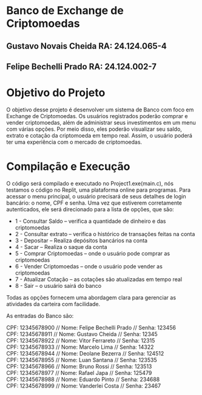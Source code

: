 # Banco de Exchange de Criptomoedas

## Gustavo Novais Cheida RA: 24.124.065-4
## Felipe Bechelli Prado RA: 24.124.002-7

# Objetivo do Projeto
O objetivo desse projeto é desenvolver um sistema de Banco com foco em Exchange de Criptomoedas. Os usuários registrados poderão comprar e vender criptomoedas, além de administrar seus investimentos em um menu com várias opções. Por meio disso, eles poderão visualizar seu saldo, extrato e cotação da criptomoeda em tempo real. Assim, o usuário poderá ter uma experiência com o mercado de criptomoedas. 

# Compilação e Execução
O código será compilado e executado no Project1.exe(main.c), nós testamos o código no Replit, uma plataforma online para programas. Para acessar o menu principal, o usuário precisará de seus detalhes de login bancário: o nome, CPF e senha. Uma vez que estiverem corretamente autenticados, ele será direcionado para a lista de opções, que são:
* 1 - Consultar Saldo – verifica a quantidade de dinheiro e das criptomoedas
* 2 - Consultar extrato – verifica o histórico de transações feitas na conta
* 3 - Depositar – Realiza depósitos bancários na conta
* 4 - Sacar – Realiza o saque da conta
* 5 - Comprar Criptomoedas – onde o usuário pode comprar as criptomoedas
* 6 - Vender Criptomoedas – onde o usuário pode vender as criptomoedas
* 7 - Atualizar Cotação – as cotações são atualizadas em tempo real
* 8 - Sair – o usuário sairá do banco <br />

Todas as opções fornecem uma abordagem clara para gerenciar as atividades da carteira com facilidade. <br />

As entradas do Banco são:<br />

CPF: 12345678900 // Nome: Felipe Bechelli Prado // Senha: 123456<br />
CPF: 12345678911 // Nome: Gustavo Cheida // Senha: 12345<br />
CPF: 12345678922 // Nome: Vitor Ferrareto // Senha: 12315<br />
CPF: 12345678933 // Nome: Marcelo Lima // Senha: 14322<br />
CPF: 12345678944 // Nome: Deolane Bezerra // Senha: 124512<br />
CPF: 12345678955 // Nome: Luan Santana // Senha: 123535<br />
CPF: 12345678966 // Nome: Bruno Rossi // Senha: 123513<br />
CPF: 12345678977 // Nome: Rafael Japa // Senha: 125479<br />
CPF: 12345678988 // Nome: Eduardo Pinto // Senha: 234688<br />
CPF: 12345678999 // Nome: Vanderlei Costa // Senha: 23467<br />
